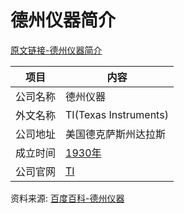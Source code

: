 # 德州仪器简介

[原文链接-德州仪器简介](https://www.it-this-year.com/2020/04/21/117)

|项目|内容|
|-----|-----|
|公司名称|德州仪器|
|外文名称|TI(Texas Instruments)|
|公司地址|美国德克萨斯州达拉斯|
|成立时间|[1930年](https://www.it-this-year.com/1911/)|
|公司官网|[TI](http://www.ti.com.cn/)|

资料来源:
[百度百科-德州仪器](https://baike.baidu.com/item/%E5%BE%B7%E5%B7%9E%E4%BB%AA%E5%99%A8/540458?fr=aladdin)